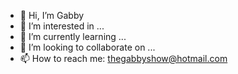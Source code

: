 - 👋 Hi, I’m Gabby
- 👀 I’m interested in ...
- 🌱 I’m currently learning ...
- 💞️ I’m looking to collaborate on ...
- 📫 How to reach me: thegabbyshow@hotmail.com

<!---
gabbers-the-TG/gabbers-the-TG is a ✨ special ✨ repository because its `README.md` (this file) appears on your GitHub profile.
You can click the Preview link to take a look at your changes.
--->
